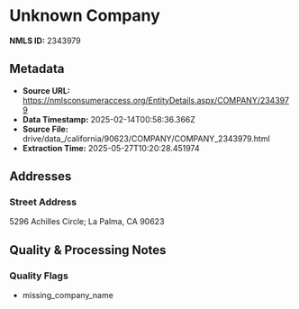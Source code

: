 # Unknown Company

**NMLS ID:** 2343979

## Metadata
- **Source URL:** https://nmlsconsumeraccess.org/EntityDetails.aspx/COMPANY/2343979
- **Data Timestamp:** 2025-02-14T00:58:36.366Z
- **Source File:** drive/data_/california/90623/COMPANY/COMPANY_2343979.html
- **Extraction Time:** 2025-05-27T10:20:28.451974

## Addresses
### Street Address
5296 Achilles Circle; La Palma, CA 90623

## Quality & Processing Notes
### Quality Flags
- missing_company_name
